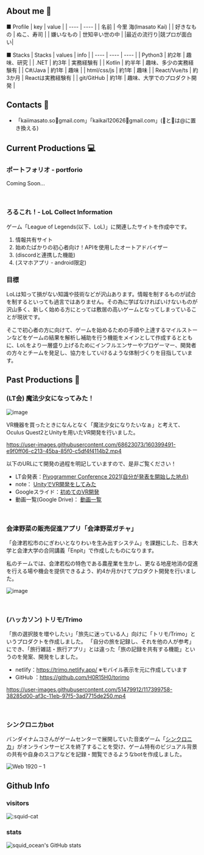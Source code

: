 ## About me 🦑

■ Profile
|  key  |  value  |
| ---- | ---- |
| 名前 |  今里 海(Imasato Kai) |
| 好きなもの | ぬこ、寿司 |
| 嫌いなもの | 世知辛い世の中 |
|最近の流行り|競プロが面白い|

■ Stacks
|  Stacks  |  values  | info |
| ---- | ---- | ---- |
| Python3 | 約2年 | 趣味、研究 |
| .NET | 約3年 | 実務経験有 |
| Kotlin | 約半年 | 趣味、多少の実務経験有 |
| C#/Java | 約1年 | 趣味 |
| html/css/js | 約1年 | 趣味 |
| React/Vue/ts | 約3か月 | Reactは実務経験有 |
| git/GitHub | 約1年 | 趣味、大学でのプロダクト開発 |


## Contacts 👀
- 「kaiimasato.so🦑gmail.com」「kaikai120626🐙gmail.com」(🦑と🐙は@に置き換える)

## Current Productions 💻

### ポートフォリオ - portforio
Coming Soon...

<br>

### ろるこれ！-   LoL Collect Information

ゲーム「League of Legends(以下、LoL)」に関連したサイトを作成中です。

1. 情報共有サイト
2. 始めたばかりの初心者向け！APIを使用したオートアドバイザー
3. (discordと連携した機能)
4. (スマホアプリ - android限定)

### 目標
LoLは知って損がない知識や技術などが沢山あります。情報を制するものが試合を制するといっても過言ではありません。その為に学ばなければいけないものが沢山多く、新しく始める方にとっては敷居の高いゲームとなってしまっていることが現状です。

そこで初心者の方に向けて、ゲームを始めるための手順や上達するマイルストーンなどをゲームの結果を解析し補助を行う機能をメインとして作成するとともに、LoLをより一層盛り上げるためにインフルエンサーやプロゲーマー、開発者の方々とチームを発足し、協力をしていけるような体制づくりを目指しています。

## Past Productions 📖

### (LT会) 魔法少女になってみた！
![image](https://user-images.githubusercontent.com/68623073/160399033-44eaa460-2eb1-460e-a162-0fac66b6caa0.png)

VR機器を買ったときになんとなく「魔法少女になりたいなぁ」と考えて、Oculus Quest2とUnityを用いたVR開発を行いました。

https://user-images.githubusercontent.com/68623073/160399491-e9f0ff06-c213-45ba-85f0-c5df4f4114b2.mp4

以下のURLにて開発の過程を明記していますので、是非ご覧ください！

- LT会発表：[Piyogrammer Conference 2021(自分が発表を開始した地点)](https://youtu.be/z_J--PMg2_c?t=6917)
- note： [UnityでVR開発をしてみた](https://note.com/squid_ocean/n/n740f85bea17d)
- Googleスライド：[初めてのVR開発](https://docs.google.com/presentation/d/1iy1DHQlk4Hh9Fb6KzNaMnNB-pUuaPSaT/edit?usp=sharing&ouid=108479982270572372767&rtpof=true&sd=true)
- 動画一覧(Google Drive)： [動画一覧](https://drive.google.com/drive/folders/1FpOI4v4bU3a63isDlKiReJ_4dq1rroXJ?usp=sharing)

<br>

### 会津野菜の販売促進アプリ「会津野菜ガチャ」
「会津若松市のにぎわいとなりわいを生み出すシステム」を課題にした、日本大学と会津大学の合同講義「Enpit」で作成したものになります。

私のチームでは、会津若松の特色である農産業を生かし、更なる地産地消の促進を行える場や機会を提供できるよう、約4か月かけてプロダクト開発を行いました。

![image](https://user-images.githubusercontent.com/68623073/160409442-2a403bed-d4dc-4962-84f8-c42222bc6205.png)

<br>

### (ハッカソン) トリモ/Trimo
「旅の選択肢を増やしたい」「旅先に迷っている人」向けに「トリモ/Trimo」というプロダクトを作成しました。
「自分の旅を記録し、それを他の人が参考」にでき、「旅行雑誌・旅行アプリ」とは違った「旅の記録を共有する機能」というのを発案、開発をしました。

- netlify：https://trimo.netlify.app/    ※モバイル表示を元に作成しています
- GitHub ：https://github.com/H0R15H0/torimo

https://user-images.githubusercontent.com/51479912/117399758-38285d00-af3c-11eb-97f5-3ad7715de250.mp4

<br>

### シンクロニカbot
バンダイナムコさんがゲームセンターで展開していた音楽ゲーム「[シンクロニカ](https://bandainamco-am.co.jp/am/vg/Synchronica/)」がオンラインサービスを終了することを受け、ゲーム特有のビジュアル背景の共有や自身のスコアなどを記録・閲覧できるようなbotを作成しました。

![Web 1920 – 1](https://user-images.githubusercontent.com/68623073/160403548-6353053f-88bf-43ce-829e-206bed43e83e.png)


## Github Info 

### visitors

  ![:squid-cat](https://count.getloli.com/get/@:squid-cat?theme=rule34)
  
### stats

  ![squid_ocean's GitHub stats](https://github-readme-stats.vercel.app/api?username=squid-cat&show_icons=true&theme=radical)
